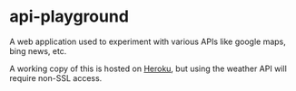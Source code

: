 # api-playground
A web application used to experiment with various APIs like google maps, bing news, etc. 

A working copy of this is hosted on <a href="http://api-playground.herokuapp.com/">Heroku</a>, but using the weather API will require non-SSL access.
